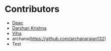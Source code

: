  # Contributors

- [Dpac](https://github.com/ldpacl)
- [Darshan Krishna](https;//github.com/DarshanKrishna-DK)
- [Viha](https://github.com/VihaShomikha)
- archana(https://github.com/archanarajan132)
- Test

